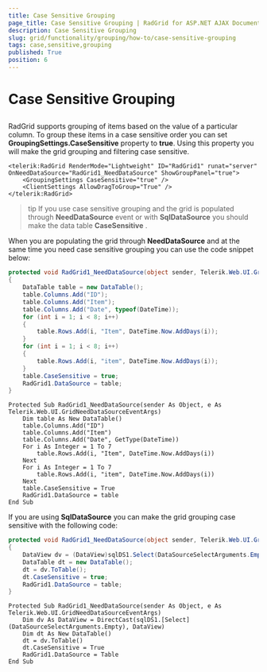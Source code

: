 ```yaml
---
title: Case Sensitive Grouping
page_title: Case Sensitive Grouping | RadGrid for ASP.NET AJAX Documentation
description: Case Sensitive Grouping
slug: grid/functionality/grouping/how-to/case-sensitive-grouping
tags: case,sensitive,grouping
published: True
position: 6
---
```


# Case Sensitive Grouping



## 

RadGrid supports grouping of items based on the value of a particular column. To group these items in a case sensitive order you can set **GroupingSettings.CaseSensitive** property to **true**. Using this property you will make the grid grouping and filtering case sensitive.

````ASP.NET
<telerik:RadGrid RenderMode="Lightweight" ID="RadGrid1" runat="server" OnNeedDataSource="RadGrid1_NeedDataSource" ShowGroupPanel="true">
    <GroupingSettings CaseSensitive="true" />
    <ClientSettings AllowDragToGroup="True" />
</telerik:RadGrid>
````



>tip If you use case sensitive grouping and the grid is populated through **NeedDataSource** event or with **SqlDataSource** you should make the data table **CaseSensitive** .
>


When you are populating the grid through **NeedDataSource** and at the same time you need case sensitive grouping you can use the code snippet below:



````C#
protected void RadGrid1_NeedDataSource(object sender, Telerik.Web.UI.GridNeedDataSourceEventArgs e)
{
    DataTable table = new DataTable();
    table.Columns.Add("ID");
    table.Columns.Add("Item");
    table.Columns.Add("Date", typeof(DateTime));
    for (int i = 1; i < 8; i++)
    {
        table.Rows.Add(i, "Item", DateTime.Now.AddDays(i));
    }
    for (int i = 1; i < 8; i++)
    {
        table.Rows.Add(i, "item", DateTime.Now.AddDays(i));
    }
    table.CaseSensitive = true;
    RadGrid1.DataSource = table;
}

````
````VB
Protected Sub RadGrid1_NeedDataSource(sender As Object, e As Telerik.Web.UI.GridNeedDataSourceEventArgs)
    Dim table As New DataTable()
    table.Columns.Add("ID")
    table.Columns.Add("Item")
    table.Columns.Add("Date", GetType(DateTime))
    For i As Integer = 1 To 7
        table.Rows.Add(i, "Item", DateTime.Now.AddDays(i))
    Next
    For i As Integer = 1 To 7
        table.Rows.Add(i, "item", DateTime.Now.AddDays(i))
    Next
    table.CaseSensitive = True
    RadGrid1.DataSource = table
End Sub
````


If you are using **SqlDataSource** you can make the grid grouping case sensitive with the following code:



````C#
protected void RadGrid1_NeedDataSource(object sender, Telerik.Web.UI.GridNeedDataSourceEventArgs e)
{
    DataView dv = (DataView)sqlDS1.Select(DataSourceSelectArguments.Empty);
    DataTable dt = new DataTable();
    dt = dv.ToTable();
    dt.CaseSensitive = true;
    RadGrid1.DataSource = table;
}
````
````VB
Protected Sub RadGrid1_NeedDataSource(sender As Object, e As Telerik.Web.UI.GridNeedDataSourceEventArgs)
    Dim dv As DataView = DirectCast(sqlDS1.[Select](DataSourceSelectArguments.Empty), DataView)
    Dim dt As New DataTable()
    dt = dv.ToTable()
    dt.CaseSensitive = True
    RadGrid1.DataSource = Table
End Sub
````

